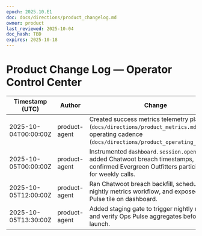 ```yaml
---
epoch: 2025.10.E1
doc: docs/directions/product_changelog.md
owner: product
last_reviewed: 2025-10-04
doc_hash: TBD
expires: 2025-10-18
---
```


# Product Change Log — Operator Control Center

| Timestamp (UTC)      | Author        | Change                                                                                                                                             | Evidence                                                                                                              |
| -------------------- | ------------- | -------------------------------------------------------------------------------------------------------------------------------------------------- | --------------------------------------------------------------------------------------------------------------------- |
| 2025-10-04T00:00:00Z | product-agent | Created success metrics telemetry plan (`docs/directions/product_metrics.md`) and operating cadence (`docs/directions/product_operating_plan.md`). | repo docs                                                                                                             |
| 2025-10-05T00:00:00Z | product-agent | Instrumented `dashboard.session.opened` fact, added Chatwoot breach timestamps, and confirmed Evergreen Outfitters participants for weekly calls.  | `app/routes/app._index.tsx`, `app/services/chatwoot/escalations.ts`, docs                                             |
| 2025-10-05T12:00:00Z | product-agent | Ran Chatwoot breach backfill, scheduled nightly metrics workflow, and exposed Ops Pulse tile on dashboard.                                         | `scripts/ops/backfill-chatwoot-breach.ts`, `.github/workflows/nightly-metrics.yml`, `app/routes/app._index.tsx`, docs |
| 2025-10-05T13:30:00Z | product-agent | Added staging gate to trigger nightly metrics and verify Ops Pulse aggregates before prod launch.                                                  | `docs/directions/product_operating_plan.md`                                                                           |
